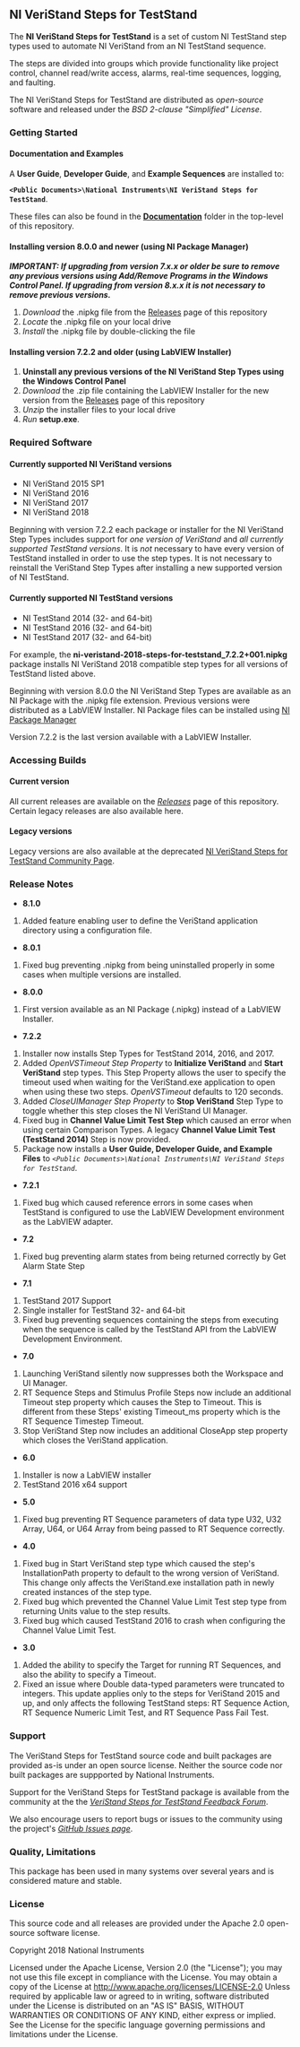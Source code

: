 ## NI VeriStand Steps for TestStand ##

The **NI VeriStand Steps for TestStand** is a set of custom NI TestStand step types used to automate NI VeriStand from an NI TestStand sequence. 

The steps are divided into groups which provide functionality like project control, channel read/write access, alarms, real-time sequences, logging, and faulting.

The NI VeriStand Steps for TestStand are distributed as *open-source* software and released under the *BSD 2-clause "Simplified" License*. 

### Getting Started ###

#### Documentation and Examples ####

A **User Guide**, **Developer Guide**, and **Example Sequences** are installed to:

**`<Public Documents>\National Instruments\NI VeriStand Steps for TestStand`**. 

These files can also be found in the **[Documentation](https://github.com/NIVeriStandAdd-Ons/VeriStand-steps-for-TestStand/tree/develop/Documentation)** folder in the top-level of this repository.

#### Installing version 8.0.0 and newer (using NI Package Manager) ####
***IMPORTANT: If upgrading from version 7.x.x or older be sure to remove any previous versions using Add/Remove Programs in the Windows Control Panel. If upgrading from version 8.x.x it is not necessary to remove previous versions.***

1. *Download* the .nipkg file from the [Releases](https://github.com/NIVeriStandAdd-Ons/VeriStand-steps-for-TestStand/releases) page of this repository
1. *Locate* the .nipkg file on your local drive
1. *Install* the .nipkg file by double-clicking the file

#### Installing version 7.2.2 and older (using LabVIEW Installer) ####
1. **Uninstall any previous versions of the NI VeriStand Step Types using the Windows Control Panel**
1. *Download* the .zip file containing the LabVIEW Installer for the new version from the [Releases](https://github.com/NIVeriStandAdd-Ons/VeriStand-steps-for-TestStand/releases) page of this repository
1. *Unzip* the installer files to your local drive
1. *Run* **setup.exe**.

### Required Software ###

#### Currently supported NI VeriStand versions ####

* NI VeriStand 2015 SP1
* NI VeriStand 2016
* NI VeriStand 2017
* NI VeriStand 2018

Beginning with version 7.2.2 each package or installer for the NI VeriStand Step Types includes support for *one version of VeriStand* and *all currently supported TestStand versions*. It is *not* necessary to have every version of TestStand installed in order to use the step types. It is not necessary to reinstall the VeriStand Step Types after installing a new supported version of NI TestStand. 

#### Currently supported NI TestStand versions ####
* NI TestStand 2014 (32- and 64-bit)
* NI TestStand 2016 (32- and 64-bit)
* NI TestStand 2017 (32- and 64-bit)

For example, the **ni-veristand-2018-steps-for-teststand_7.2.2+001.nipkg** package installs NI VeriStand 2018 compatible step types for all versions of TestStand listed above. 

Beginning with version 8.0.0 the NI VeriStand Step Types are available as an NI Package with the .nipkg file extension. Previous versions were distributed as a LabVIEW Installer. NI Package files can be installed using [NI Package Manager](http://search.ni.com/nisearch/app/main/p/bot/no/ap/tech/lang/en/pg/1/sn/catnav:du/q/ni%20package%20manager/)

Version 7.2.2 is the last version available with a LabVIEW Installer. 

### Accessing Builds ###

#### Current version ####

All current releases are available on the [*Releases*](https://github.com/NIVeriStandAdd-Ons/VeriStand-steps-for-TestStand/releases) page of this repository. Certain legacy releases are also available here.

#### Legacy versions ####

Legacy versions are also available at the deprecated [NI VeriStand Steps for TestStand Community Page](https://forums.ni.com/t5/NI-VeriStand-Add-Ons-Documents/NI-VeriStand-Add-on-VeriStand-Steps-for-TestStand/ta-p/3535888).  

### Release Notes ###

* **8.1.0**
 1. Added feature enabling user to define the VeriStand application directory using a configuration file.

* **8.0.1**
 1. Fixed bug preventing .nipkg from being uninstalled properly in some cases when multiple versions are installed.

* **8.0.0**
 1. First version available as an NI Package (.nipkg) instead of a LabVIEW Installer. 

* **7.2.2**
 1. Installer now installs Step Types for TestStand 2014, 2016, and 2017.
 1. Added *OpenVSTimeout Step Property* to **Initialize VeriStand** and **Start VeriStand** step types. This Step Property allows the user to specify the timeout used when waiting for the VeriStand.exe application to open when using these two steps. *OpenVSTimeout* defaults to 120 seconds.
 1. Added *CloseUIManager Step Property* to **Stop VeriStand** Step Type to toggle whether this step closes the NI VeriStand UI Manager. 
 1. Fixed bug in **Channel Value Limit Test Step** which caused an error when using certain Comparison Types. A legacy **Channel Value Limit Test (TestStand 2014)** Step is now provided. 
 1. Package now installs a **User Guide, Developer Guide, and Example Files** to *`<Public Documents>\National Instruments\NI VeriStand Steps for TestStand`*.

* **7.2.1**
 1. Fixed bug which caused reference errors in some cases when TestStand is configured to use the LabVIEW Development environment as the LabVIEW adapter.


* **7.2**
 1. Fixed bug preventing alarm states from being returned correctly by Get Alarm State Step


* **7.1**
 1. TestStand 2017 Support
 1. Single installer for TestStand 32- and 64-bit
 1. Fixed bug preventing sequences containing the steps from executing when the sequence is called by the TestStand API from the LabVIEW Development Environment.


* **7.0**
 1. Launching VeriStand silently now suppresses both the Workspace and UI Manager.
 1. RT Sequence Steps and Stimulus Profile Steps now include an additional Timeout step property which causes the Step to Timeout. This is different from these Steps' existing Timeout_ms property which is the RT Sequence Timestep Timeout.
 1. Stop VeriStand Step now includes an additional CloseApp step property which closes the VeriStand application.


* **6.0**
 1. Installer is now a LabVIEW installer
 1. TestStand 2016 x64 support


* **5.0**
 1. Fixed bug preventing RT Sequence parameters of data type U32, U32 Array, U64, or U64 Array from being passed to RT Sequence correctly. 


* **4.0**
 1. Fixed bug in Start VeriStand step type which caused the step's InstallationPath property to default to the wrong version of VeriStand. This change only affects the VeriStand.exe installation path in newly created instances of the step type.
 1. Fixed bug which prevented the Channel Value Limit Test step type from returning Units value to the step results.  
 1. Fixed bug which caused TestStand 2016 to crash when configuring the Channel Value Limit Test. 


* **3.0** 
 1. Added the ability to specify the Target for running RT Sequences, and also the ability to specify a Timeout.  
 1. Fixed an issue where Double data-typed parameters were truncated to integers.  This update applies only to the steps for VeriStand 2015 and up, and only affects the following TestStand steps: RT Sequence Action, RT Sequence Numeric Limit Test, and RT Sequence Pass Fail Test.

### Support ###

The VeriStand Steps for TestStand source code and built packages are provided as-is under an open source license. Neither the source code nor built packages are suppported by National Instruments. 

Support for the VeriStand Steps for TestStand package is available from the community at the the [*VeriStand Steps for TestStand Feedback Forum*](https://forums.ni.com/t5/NI-VeriStand-Add-Ons-Discussions/VeriStand-Steps-for-TestStand-Feedback/td-p/3442166). 

We also encourage users to report bugs or issues to the community using the project's [*GitHub Issues page*](https://github.com/NIVeriStandAdd-Ons/VeriStand-steps-for-TestStand/issues).


### Quality, Limitations ###

This package has been used in many systems over several years and is considered mature and stable.  

### License ###

This source code and all releases are provided under the Apache 2.0 open-source software license.

 Copyright 2018 National Instruments
 
  Licensed under the Apache License, Version 2.0 (the "License"); you may not use this file except in compliance with the License.
  You may obtain a copy of the License at 
  http://www.apache.org/licenses/LICENSE-2.0
  Unless required by applicable law or agreed to in writing, software distributed under the License is distributed on an "AS IS" BASIS, WITHOUT WARRANTIES OR CONDITIONS OF ANY KIND, either express or implied.
  See the License for the specific language governing permissions and limitations under the License.
